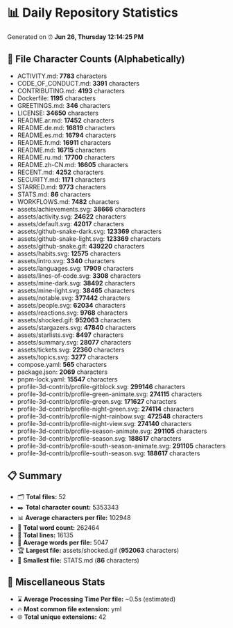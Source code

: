 # 📊 Daily Repository Statistics
Generated on ⏰ **Jun 26, Thursday 12:14:25 PM**

## 📂 File Character Counts (Alphabetically)
- ACTIVITY.md: **7783** characters
- CODE_OF_CONDUCT.md: **3391** characters
- CONTRIBUTING.md: **4193** characters
- Dockerfile: **1195** characters
- GREETINGS.md: **346** characters
- LICENSE: **34650** characters
- README.ar.md: **17452** characters
- README.de.md: **16819** characters
- README.es.md: **16794** characters
- README.fr.md: **16911** characters
- README.md: **16715** characters
- README.ru.md: **17700** characters
- README.zh-CN.md: **16605** characters
- RECENT.md: **4252** characters
- SECURITY.md: **1171** characters
- STARRED.md: **9773** characters
- STATS.md: **86** characters
- WORKFLOWS.md: **7482** characters
- assets/achievements.svg: **38666** characters
- assets/activity.svg: **24622** characters
- assets/default.svg: **42017** characters
- assets/github-snake-dark.svg: **123369** characters
- assets/github-snake-light.svg: **123369** characters
- assets/github-snake.gif: **439220** characters
- assets/habits.svg: **12575** characters
- assets/intro.svg: **3340** characters
- assets/languages.svg: **17909** characters
- assets/lines-of-code.svg: **3308** characters
- assets/mine-dark.svg: **38492** characters
- assets/mine-light.svg: **38465** characters
- assets/notable.svg: **377442** characters
- assets/people.svg: **62034** characters
- assets/reactions.svg: **9768** characters
- assets/shocked.gif: **952063** characters
- assets/stargazers.svg: **47840** characters
- assets/starlists.svg: **8497** characters
- assets/summary.svg: **28077** characters
- assets/tickets.svg: **22360** characters
- assets/topics.svg: **3277** characters
- compose.yaml: **565** characters
- package.json: **2069** characters
- pnpm-lock.yaml: **15547** characters
- profile-3d-contrib/profile-gitblock.svg: **299146** characters
- profile-3d-contrib/profile-green-animate.svg: **274115** characters
- profile-3d-contrib/profile-green.svg: **171627** characters
- profile-3d-contrib/profile-night-green.svg: **274114** characters
- profile-3d-contrib/profile-night-rainbow.svg: **472548** characters
- profile-3d-contrib/profile-night-view.svg: **274140** characters
- profile-3d-contrib/profile-season-animate.svg: **291105** characters
- profile-3d-contrib/profile-season.svg: **188617** characters
- profile-3d-contrib/profile-south-season-animate.svg: **291105** characters
- profile-3d-contrib/profile-south-season.svg: **188617** characters

## 📋 Summary
- 🗂️ **Total files:** 52
- ✒️ **Total character count:** 5353343
- 📊 **Average characters per file:** 102948
- 📝 **Total word count:** 262464
- 🧾 **Total lines:** 16135
- 📐 **Average words per file:** 5047
- 🏆 **Largest file:** assets/shocked.gif (**952063** characters)
- 🥉 **Smallest file:** STATS.md (**86** characters)

## 🌟 Miscellaneous Stats
- ⌛ **Average Processing Time Per file:** ~0.5s (estimated)
- 🔥 **Most common file extension:** yml
- 🌐 **Total unique extensions:** 42
